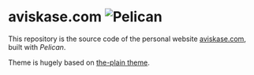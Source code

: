 # aviskase.com ![Pelican](https://github.com/aviskase/aviskase.github.io/workflows/Pelican/badge.svg?branch=source)

This repository is the source code of the personal website [aviskase.com](https://www.aviskase.com/), built with *Pelican*.

Theme is hugely based on [the-plain theme](https://github.com/heiswayi/the-plain).

